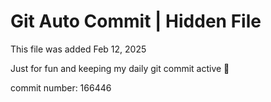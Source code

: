 # Git Auto Commit | Hidden File

This file was added Feb 12, 2025

Just for fun and keeping my daily git commit active 🤪

commit number: 166446
